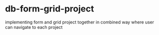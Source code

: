 # db-form-grid-project
implementing form and grid project together in combined way where user can navigate to each project
